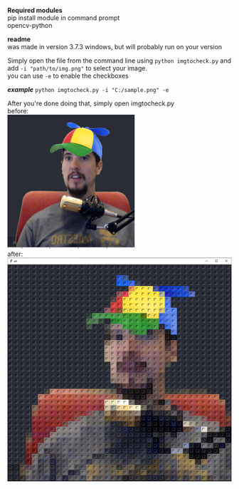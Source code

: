 **Required modules**  
pip install module in command prompt   
opencv-python  
  
**readme**  
was made in version 3.7.3 windows, but will probably run on your version  
  
Simply open the file from the command line using `python imgtocheck.py` and add `-i "path/to/img.png"` to select your image.  
you can use `-e` to enable the checkboxes  

***example***
`python imgtocheck.py -i "C:/sample.png" -e`  

After you're done doing that, simply open imgtocheck.py  
before:  
![alt text](https://raw.githubusercontent.com/joosthoi1/imgtocheck/master/em.png)  
after:  
![alt text](https://raw.githubusercontent.com/joosthoi1/imgtocheck/master/sample.PNG)
